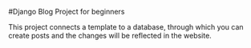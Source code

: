 #Django Blog Project for beginners

This project connects a template to a database, through which you can create posts and the changes
will be reflected in the website.
